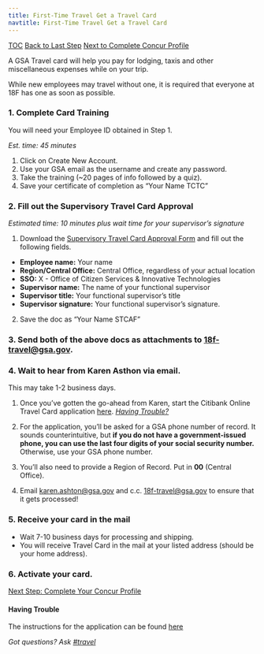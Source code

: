 ```yaml
---
title: First-Time Travel Get a Travel Card
navtitle: First-Time Travel Get a Travel Card
---
```


[TOC](/travel-guide-table-of-contents)
[Back to Last Step](/first-time-travel-obtain-vendor-id-start)
[Next to Complete Concur Profile](/first-time-travel-complete-concur-profile)

A GSA Travel card will help you pay for lodging, taxis and other miscellaneous expenses while on your trip.

While new employees may travel without one, it is required that everyone at 18F has one as soon as possible.

### 1. Complete Card Training

You will need your Employee ID obtained in Step 1.

_Est. time: 45 minutes_

1. Click on Create New Account.
2. Use your GSA email as the username and create any password.
3. Take the training (~20 pages of info followed by a quiz).
4. Save your certificate of completion as “Your Name TCTC”

### 2. Fill out the Supervisory Travel Card Approval

_Estimated time: 10 minutes plus wait time for your supervisor’s signature_

1. Download the [Supervisory Travel Card Approval Form](https://drive.google.com/a/gsa.gov/file/d/0B0Kck5dqF_EbN2ZHRFVSZkRZeVU/view) and fill out the following fields.

  * **Employee name:** Your name
  * **Region/Central Office:** Central Office, regardless of your actual location
  * **SSO:** X - Office of Citizen Services & Innovative Technologies
  * **Supervisor name:** The name of your functional supervisor
  * **Supervisor title:** Your functional supervisor’s title
  * **Supervisor signature:** Your functional supervisor’s signature.

2. Save the doc as “Your Name STCAF”

### 3. Send both of the above docs as attachments to [18f-travel@gsa.gov](mailto:18f-travel@gsa.gov).

### 4. Wait to hear from Karen Asthon via email.

This may take 1-2 business days.

1. Once you’ve gotten the go-ahead from Karen, start the Citibank Online Travel Card application
 [here](https://home.cards.citidirect.com/CommercialCard/Cards.html?classic=2). [_Having Trouble?_](#having-trouble)

2. For the application, you’ll be asked for a GSA phone number of record. It sounds counterintuitive, but **if you do not have a government-issued phone, you can use the last four digits of your social security number.** Otherwise, use your GSA phone number.

3. You’ll also need to provide a Region of Record. Put in **00** (Central Office).

4. Email karen.ashton@gsa.gov and c.c. 18f-travel@gsa.gov to ensure that it gets processed!

### 5. Receive your card in the mail

* Wait 7-10 business days for processing and shipping.
* You will receive Travel Card in the mail at your listed address (should be your home address).

### 6. Activate your card.

[Next Step: Complete Your Concur Profile](/first-time-travel-complete-concur-profile)


#### Having Trouble
The instructions for the application can be found [here](https://drive.google.com/open?id=0B0Kck5dqF_EbUmVoNTFPZl9tNWc)

*Got questions? Ask [#travel](https://18f.slack.com/messages/travel)*

